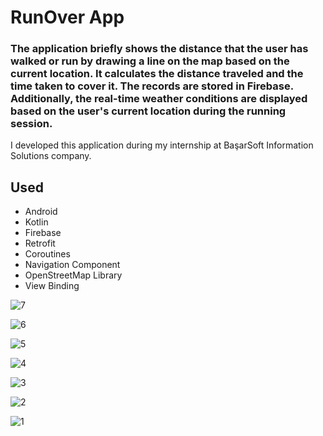 # RunOver App

### The application briefly shows the distance that the user has walked or run by drawing a line on the map based on the current location. It calculates the distance traveled and the time taken to cover it. The records are stored in Firebase. Additionally, the real-time weather conditions are displayed based on the user's current location during the running session.

I developed this application during my internship at BaşarSoft Information Solutions company.


## Used 

- Android
- Kotlin
- Firebase 
- Retrofit
- Coroutines 
- Navigation Component
- OpenStreetMap Library
- View Binding



![7](https://user-images.githubusercontent.com/96498139/226588889-9c88676e-58e7-4d3a-808e-b51619f33893.jpg)


![6](https://user-images.githubusercontent.com/96498139/226588910-f5e911be-3f4f-430c-b165-0eb162e3e0ae.jpg)


![5](https://user-images.githubusercontent.com/96498139/226588929-4c9fd1dd-bc45-4457-8e4c-cff621decb5d.jpg)


![4](https://user-images.githubusercontent.com/96498139/226588953-d02e7943-fee9-4def-bd4c-cf5d3ba52618.jpg)


![3](https://user-images.githubusercontent.com/96498139/226588987-e2a78b2f-5e23-4539-82cf-b5102c71810e.jpg)


![2](https://user-images.githubusercontent.com/96498139/226589020-8f056081-cbd1-4728-a1ef-0a31f1ee4eb8.jpg)


![1](https://user-images.githubusercontent.com/96498139/226589052-f7f82d94-6d7b-4098-977d-5bd63d40f41c.jpg)
